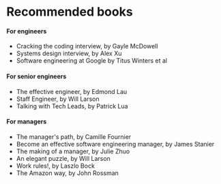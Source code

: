 # Recommended books

#### For engineers

- Cracking the coding interview, by Gayle McDowell
- Systems design interview, by Alex Xu
- Software engineering at Google by Titus Winters et al

#### For senior engineers

- The effective engineer, by Edmond Lau
- Staff Engineer, by Will Larson
- Talking with Tech Leads, by Patrick Lua

#### For managers

- The manager's path, by Camille Fournier
- Become an effective software engineering manager, by James Stanier
- The making of a manager, by Julie Zhuo
- An elegant puzzle, by Will Larson
- Work rules!, by Laszlo Bock
- The Amazon way, by John Rossman
